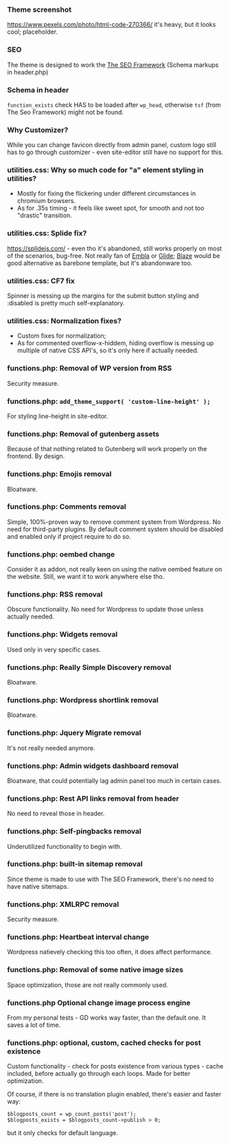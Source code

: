 ### Theme screenshot
https://www.pexels.com/photo/html-code-270366/
it's heavy, but it looks cool; placeholder.

### SEO
The theme is designed to work the [The SEO Framework](https://wordpress.org/plugins/autodescription/) (Schema markups in header.php)

### Schema in header
`function_exists` check HAS to be loaded after `wp_head`, otherwise `tsf` (from The Seo Framework) might not be found.

### Why Customizer?
While you can change favicon directly from admin panel, custom logo still has to go through customizer - even site-editor still have no support for this.

### utilities.css: Why so much code for "a" element styling in utilities? 
* Mostly for fixing the flickering under different circumstances in chromium browsers.
* As for .35s timing - it feels like sweet spot, for smooth and not too "drastic" transition.

### utilities.css: Splide fix?
https://splidejs.com/ - even tho it's abandoned, still works properly on most of the scenarios, bug-free. Not really fan of [Embla](https://www.embla-carousel.com/) or [Glide](https://glidejs.com/); [Blaze](https://blaze-slider.dev/) would be good alternative as barebone template, but it's abandonware too.

### utilities.css: CF7 fix
Spinner is messing up the margins for the submit button styling and :disabled is pretty much self-explanatory.

### utilities.css: Normalization fixes?
* Custom fixes for normalization;
* As for commented overflow-x-hiddem, hiding overflow is messing up multiple of native CSS API's, so it's only here if actually needed.

### functions.php: Removal of WP version from RSS
Security measure.

### functions.php: `add_theme_support( 'custom-line-height' );`
For styling line-height in site-editor.

### functions.php: Removal of gutenberg assets
Because of that nothing related to Gutenberg will work properly on the frontend. By design.

### functions.php: Emojis removal
Bloatware.

### functions.php: Comments removal
Simple, 100%-proven way to remove comment system from Wordpress. No need for third-party plugins. By default comment system should be disabled and enabled only if project require to do so.

### functions.php: oembed change
Consider it as addon, not really keen on using the native oembed feature on the website. Still, we want it to work anywhere else tho.

### functions.php: RSS removal
Obscure functionality. No need for Wordpress to update those unless actually needed.

### functions.php: Widgets removal
Used only in very specific cases.

### functions.php: Really Simple Discovery removal
Bloatware.

### functions.php: Wordpress shortlink removal
Bloatware.

### functions.php: Jquery Migrate removal
It's not really needed anymore.

### functions.php: Admin widgets dashboard removal
Bloatware, that could potentially lag admin panel too much in certain cases.

### functions.php: Rest API links removal from header
No need to reveal those in header.

### functions.php: Self-pingbacks removal
Underutilized functionality to begin with.

### functions.php: built-in sitemap removal
Since theme is made to use with The SEO Framework, there's no need to have native sitemaps.

### functions.php: XMLRPC removal
Security measure.

### functions.php: Heartbeat interval change
Wordpress natievely checking this too often, it does affect performance.

### functions.php: Removal of some native image sizes
Space optimization, those are not really commonly used.

### functions.php Optional change image process engine
From my personal tests - GD works way faster, than the default one. It saves a lot of time.

### functions.php: optional, custom, cached checks for post existence
Custom functionality - check for posts existence from various types - cache included, before actually go through each loops. 
Made for better optimization.

Of course, if there is no translation plugin enabled, there's easier and faster way:
```
$blogposts_count = wp_count_posts('post');
$blogposts_exists = $blogposts_count->publish > 0;
```
but it only checks for default language.
